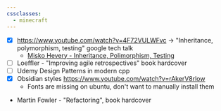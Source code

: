 ```yaml
---
cssclasses:
  - minecraft
---
```


- [x] https://www.youtube.com/watch?v=4F72VULWFvc -> "Inheritance, polymorphism, testing" google tech talk
	- [Misko Hevery - Inheritance, Polimorphism, Testing](obsidian://open?vault=obsidian_notes&file=Learnings%2FConferences%20and%20Talks%2FTalks%2FMisko%20Hevery%20-%20Inheritance%2C%20Polimorphism%2C%20Testing)
- [ ] Loeffler - "Improving agile retrospectives" book hardcover
- [ ] Udemy Design Patterns in modern cpp
- [x] Obsidian styles https://www.youtube.com/watch?v=rAkerV8rlow
	- Fonts are missing on ubuntu, don't want to manually install them
- Martin Fowler - "Refactoring", book hardcover